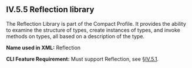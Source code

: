 ## IV.5.5 Reflection library

The Reflection Library is part of the Compact Profile. It provides the ability to examine the structure of types, create instances of types, and invoke methods on types, all based on a description of the type.

**Name used in XML:** Reflection

**CLI Feature Requirement:** Must support Reflection, see §[IV.5.1](iv.5.1-general-comments.md).
